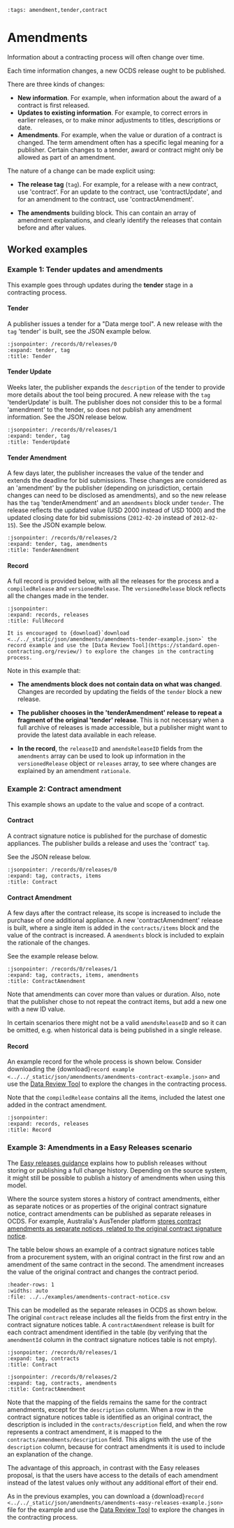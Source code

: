 ```{workedexample} Amendments
:tags: amendment,tender,contract
```

# Amendments

Information about a contracting process will often change over time.

Each time information changes, a new OCDS release ought to be published.

There are three kinds of changes:

* **New information**. For example, when information about the award of a contract is first released.
* **Updates to existing information**. For example, to correct errors in earlier releases, or to make minor adjustments to titles, descriptions or date.
* **Amendments**. For example, when the value or duration of a contract is changed. The term amendment often has a specific legal meaning for a publisher. Certain changes to a tender, award or contract might only be allowed as part of an amendment.

The nature of a change can be made explicit using:

* **The release tag** (`tag`). For example, for a release with a new contract, use 'contract'. For an update to the contract, use 'contractUpdate', and for an amendment to the contract, use 'contractAmendment'.

* **The amendments** building block. This can contain an array of amendment explanations, and clearly identify the releases that contain before and after values.

## Worked examples

### Example 1: Tender updates and amendments

This example goes through updates during the **tender** stage in a contracting process.

#### Tender

A publisher issues a tender for a "Data merge tool". A new release with the `tag` 'tender' is built, see the JSON example below.

```{jsoninclude} ../../_static/json/amendments/amendments-tender-example.json
:jsonpointer: /records/0/releases/0
:expand: tender, tag
:title: Tender
```

#### Tender Update

Weeks later, the publisher expands the `description` of the tender to provide more details about the tool being procured. A new release with the `tag` 'tenderUpdate' is built. The publisher does not consider this to be a formal 'amendment' to the tender, so does not publish any amendment information. See the JSON release below.

```{jsoninclude} ../../_static/json/amendments/amendments-tender-example.json
:jsonpointer: /records/0/releases/1
:expand: tender, tag
:title: TenderUpdate
```

#### Tender Amendment

A few days later, the publisher increases the value of the tender and extends the deadline for bid submissions. These changes are considered as an 'amendment' by the publisher (depending on jurisdiction, certain changes can need to be disclosed as amendments), and so the new release has the `tag` 'tenderAmendment' and an `amendments` block under `tender`. The release reflects the updated value (USD 2000 instead of USD 1000) and the updated closing date for bid submissions (`2012-02-20` instead of `2012-02-15`). See the JSON example below.

```{jsoninclude} ../../_static/json/amendments/amendments-tender-example.json
:jsonpointer: /records/0/releases/2
:expand: tender, tag, amendments
:title: TenderAmendment
```

#### Record

A full record is provided below, with all the releases for the process and a `compiledRelease` and `versionedRelease`. The `versionedRelease` block reflects all the changes made in the tender.

```{jsoninclude} ../../_static/json/amendments/amendments-tender-example.json
:jsonpointer:
:expand: records, releases
:title: FullRecord
```

```{hint}
It is encouraged to {download}`download <../../_static/json/amendments/amendments-tender-example.json>` the record example and use the [Data Review Tool](https://standard.open-contracting.org/review/) to explore the changes in the contracting process.
```

Note in this example that:

* **The amendments block does not contain data on what was changed**. Changes are recorded by updating the fields of the `tender` block a new release.

* **The publisher chooses in the 'tenderAmendment' release to repeat a fragment of the original 'tender' release**. This is not necessary when a full archive of releases is made accessible, but a publisher might want to provide the latest data available in each release.

* **In the record**, the `releaseID` and `amendsReleaseID` fields from the `amendments` array can be used to look up information in the `versionedRelease` object or `releases` array, to see where changes are explained by an amendment `rationale`.

### Example 2: Contract amendment

This example shows an update to the value and scope of a contract.

#### Contract

A contract signature notice is published for the purchase of domestic appliances. The publisher builds a release and uses the 'contract' `tag`.

See the JSON release below.

```{jsoninclude} ../../_static/json/amendments/amendments-contract-example.json
:jsonpointer: /records/0/releases/0
:expand: tag, contracts, items
:title: Contract
```

#### Contract Amendment

A few days after the contract release, its scope is increased to include the purchase of one additional appliance. A new 'contractAmendment' release is built, where a single item is added in the `contracts/items` block and the value of the contract is increased. A `amendments` block is included to explain the rationale of the changes.

See the example release below.

```{jsoninclude} ../../_static/json/amendments/amendments-contract-example.json
:jsonpointer: /records/0/releases/1
:expand: tag, contracts, items, amendments
:title: ContractAmendment
```

Note that amendments can cover more than values or duration. Also, note that the publisher chose to not repeat the contract items, but add a new one with a new ID value.

In certain scenarios there might not be a valid `amendsReleaseID` and so it can be omitted, e.g. when historical data is being published in a single release.

#### Record

An example record for the whole process is shown below. Consider downloading the {download}`record example <../../_static/json/amendments/amendments-contract-example.json>` and use the [Data Review Tool](https://standard.open-contracting.org/review/) to explore the changes in the contracting process.

Note that the `compiledRelease` contains all the items, included the latest one added in the contract amendment.

```{jsoninclude} ../../_static/json/amendments/amendments-contract-example.json
:jsonpointer:
:expand: records, releases
:title: Record
```

### Example 3: Amendments in a Easy Releases scenario

The [Easy releases guidance](../build/easy_releases) explains how to publish releases without storing or publishing a full change history. Depending on the source system, it might still be possible to publish a history of amendments when using this model.

Where the source system stores a history of contract amendments, either as separate notices or as properties of the original contract signature notice, contract amendments can be published as separate releases in OCDS. For example, Australia's AusTender platform [stores contract amendments as separate notices, related to the original contract signature notice](https://www.tenders.gov.au/Cn/Show/03a3c53e-b3bd-eac1-558a-4c659e44a516).

The table below shows an example of a contract signature notices table from a procurement system, with an original contract in the first row and an amendment of the same contract in the second. The amendment increases the value of the original contract and changes the contract period.

```{csv-table-no-translate}
:header-rows: 1
:widths: auto
:file: ../../examples/amendments-contract-notice.csv
```

This can be modelled as the separate releases in OCDS as shown below. The original `contract` release includes all the fields from the first entry in the contract signature notices table. A `contractAmendment` release is built for each contract amendment identified in the table (by verifying that the `amendmentId` column in the contract signature notices table is not empty).

```{jsoninclude} ../../_static/json/amendments/amendments-easy-releases-example.json
:jsonpointer: /records/0/releases/1
:expand: tag, contracts
:title: Contract
```

```{jsoninclude} ../../_static/json/amendments/amendments-easy-releases-example.json
:jsonpointer: /records/0/releases/2
:expand: tag, contracts, amendments
:title: ContractAmendment
```

Note that the mapping of the fields remains the same for the contract amendments, except for the `description` column. When a row in the contract signature notices table is identified as an original contract, the description is included in the `contracts/description` field, and when the row represents a contract amendment, it is mapped to the `contracts/amendments/description` field. This aligns with the use of the `description` column, because for contract amendments it is used to include an explanation of the change.

The advantage of this approach, in contrast with the Easy releases proposal, is that the users have access to the details of each amendment instead of the latest values only without any additional effort of their end.

As in the previous examples, you can download a {download}`record <../../_static/json/amendments/amendments-easy-releases-example.json>` file for the example and use the [Data Review Tool](https://standard.open-contracting.org/review/) to explore the changes in the contracting process.

